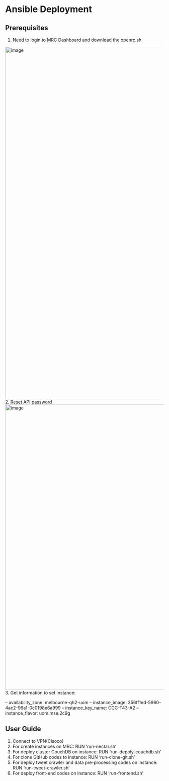 # Ansible Deployment
## Prerequisites
1. Need to login to MRC Dashboard and download the openrc.sh 
<img width="1121" alt="image" src="https://user-images.githubusercontent.com/81127118/168543808-de391c89-c4fb-4e7d-b7c0-e5ca370d2be5.png">
2. Reset API password
<img width="908" alt="image" src="https://user-images.githubusercontent.com/81127118/168543936-47bb07c8-74af-44a5-ac50-68505e495721.png">
3.	Get information to set instance:

–	availability_zone: melbourne-qh2-uom
–	instance_image: 356ff1ed-5960-4ac2-96a1-0c0198e6a999
–	instance_key_name: CCC-T43-A2 
–	instance_flavor: uom.mse.2c9g


## User Guide
1. Connect to VPN(Cisoco)
2. For create instances on MRC: RUN ‘run-nectar.sh’
3. For deploy cluster CouchDB on instance: RUN ‘run-depoly-couchdb.sh’
4. For clone GitHub codes to instance: RUN ‘run-clone-git.sh’
5. For deploy tweet crawler and data pre-processing codes on instance: RUN ‘run-tweet-crawler.sh’
6. For deploy front-end codes on instance: RUN ‘run-frontend.sh’
